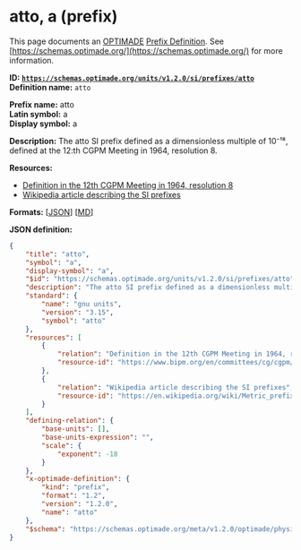 # atto, a (prefix)
This page documents an [OPTIMADE](https://www.optimade.org/) [Prefix Definition](https://schemas.optimade.org/#definitions). See [https://schemas.optimade.org/](https://schemas.optimade.org/) for more information.

**ID: [`https://schemas.optimade.org/units/v1.2.0/si/prefixes/atto`](https://schemas.optimade.org/units/v1.2.0/si/prefixes/atto)**  
**Definition name:** `atto`

**Prefix name:** atto  
**Latin symbol:** a  
**Display symbol:** a  
  
**Description:** The atto SI prefix defined as a dimensionless multiple of 10⁻¹⁸, defined at the 12:th CGPM Meeting in 1964, resolution 8.



**Resources:**

- [Definition in the 12th CGPM Meeting in 1964, resolution 8](https://www.bipm.org/en/committees/cg/cgpm/12-1964/resolution-8)
- [Wikipedia article describing the SI prefixes](https://en.wikipedia.org/wiki/Metric_prefix)


**Formats:** [[JSON](atto.json)] [[MD](atto.md)]

**JSON definition:**

``` json
{
    "title": "atto",
    "symbol": "a",
    "display-symbol": "a",
    "$id": "https://schemas.optimade.org/units/v1.2.0/si/prefixes/atto",
    "description": "The atto SI prefix defined as a dimensionless multiple of 10\u207b\u00b9\u2078, defined at the 12:th CGPM Meeting in 1964, resolution 8.",
    "standard": {
        "name": "gnu units",
        "version": "3.15",
        "symbol": "atto"
    },
    "resources": [
        {
            "relation": "Definition in the 12th CGPM Meeting in 1964, resolution 8",
            "resource-id": "https://www.bipm.org/en/committees/cg/cgpm/12-1964/resolution-8"
        },
        {
            "relation": "Wikipedia article describing the SI prefixes",
            "resource-id": "https://en.wikipedia.org/wiki/Metric_prefix"
        }
    ],
    "defining-relation": {
        "base-units": [],
        "base-units-expression": "",
        "scale": {
            "exponent": -18
        }
    },
    "x-optimade-definition": {
        "kind": "prefix",
        "format": "1.2",
        "version": "1.2.0",
        "name": "atto"
    },
    "$schema": "https://schemas.optimade.org/meta/v1.2.0/optimade/physical_unit_definition.md"
}
```